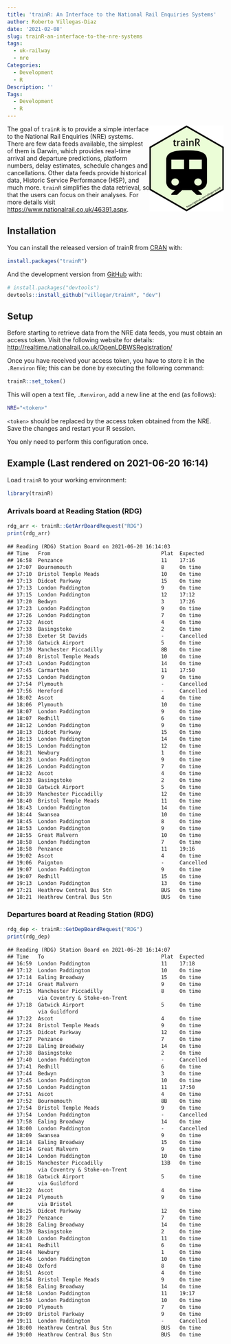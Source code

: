 ```yaml
---
title: 'trainR: An Interface to the National Rail Enquiries Systems'
author: Roberto Villegas-Diaz
date: '2021-02-08'
slug: trainR-an-interface-to-the-nre-systems
tags:
  - uk-railway
  - nre
Categories:
  - Development
  - R
Description: ''
Tags:
  - Development
  - R
---
```


<img src="https://raw.githubusercontent.com/villegar/trainR/main/inst/images/logo.png" alt="logo" align="right" height=200px/>

The goal of `trainR` is to provide a simple interface to the 
National Rail Enquiries (NRE) systems. There are few data feeds 
available, the simplest of them is Darwin, which provides real-time 
arrival and departure predictions, platform numbers, delay estimates, 
schedule changes and cancellations. Other data feeds provide historical 
data, Historic Service Performance (HSP), and much more. `trainR` 
simplifies the data retrieval, so that the users can focus on their 
analyses. For more details visit 
https://www.nationalrail.co.uk/46391.aspx.

## Installation

You can install the released version of trainR from [CRAN](https://CRAN.R-project.org) with:

``` r
install.packages("trainR")
```

And the development version from [GitHub](https://github.com/) with:

``` r
# install.packages("devtools")
devtools::install_github("villegar/trainR", "dev")
```

## Setup
Before starting to retrieve data from the NRE data feeds, you must obtain an access token. 
Visit the following website for details: http://realtime.nationalrail.co.uk/OpenLDBWSRegistration/

Once you have received your access token, you have to store it in the `.Renviron` file; this can be 
done by executing the following command:


```r
trainR::set_token()
```

This will open a text file, `.Renviron`, add a new line at the end (as follows):

```bash
NRE="<token>"
```

`<token>` should be replaced by the access token obtained from the NRE. Save the changes and restart 
your R session.

You only need to perform this configuration once.

## Example (Last rendered on 2021-06-20 16:14)

Load `trainR` to your working environment:

```r
library(trainR)
```

### Arrivals board at Reading Station (RDG)


```r
rdg_arr <- trainR::GetArrBoardRequest("RDG")
print(rdg_arr)
```

```
## Reading (RDG) Station Board on 2021-06-20 16:14:03
## Time   From                                    Plat  Expected
## 16:58  Penzance                                11    17:16
## 17:07  Bournemouth                             8     On time
## 17:10  Bristol Temple Meads                    10    On time
## 17:13  Didcot Parkway                          15    On time
## 17:13  London Paddington                       9     On time
## 17:15  London Paddington                       12    17:12
## 17:20  Bedwyn                                  3     17:26
## 17:23  London Paddington                       9     On time
## 17:26  London Paddington                       7     On time
## 17:32  Ascot                                   4     On time
## 17:33  Basingstoke                             2     On time
## 17:38  Exeter St Davids                        -     Cancelled
## 17:38  Gatwick Airport                         5     On time
## 17:39  Manchester Piccadilly                   8B    On time
## 17:40  Bristol Temple Meads                    10    On time
## 17:43  London Paddington                       14    On time
## 17:45  Carmarthen                              11    17:50
## 17:53  London Paddington                       9     On time
## 17:54  Plymouth                                -     Cancelled
## 17:56  Hereford                                -     Cancelled
## 18:02  Ascot                                   4     On time
## 18:06  Plymouth                                10    On time
## 18:07  London Paddington                       9     On time
## 18:07  Redhill                                 6     On time
## 18:12  London Paddington                       9     On time
## 18:13  Didcot Parkway                          15    On time
## 18:13  London Paddington                       14    On time
## 18:15  London Paddington                       12    On time
## 18:21  Newbury                                 1     On time
## 18:23  London Paddington                       9     On time
## 18:26  London Paddington                       7     On time
## 18:32  Ascot                                   4     On time
## 18:33  Basingstoke                             2     On time
## 18:38  Gatwick Airport                         5     On time
## 18:39  Manchester Piccadilly                   12    On time
## 18:40  Bristol Temple Meads                    11    On time
## 18:43  London Paddington                       14    On time
## 18:44  Swansea                                 10    On time
## 18:45  London Paddington                       8     On time
## 18:53  London Paddington                       9     On time
## 18:55  Great Malvern                           10    On time
## 18:58  London Paddington                       7     On time
## 18:58  Penzance                                11    19:16
## 19:02  Ascot                                   4     On time
## 19:06  Paignton                                -     Cancelled
## 19:07  London Paddington                       9     On time
## 19:07  Redhill                                 15    On time
## 19:13  London Paddington                       13    On time
## 17:21  Heathrow Central Bus Stn                BUS   On time
## 18:21  Heathrow Central Bus Stn                BUS   On time
```

### Departures board at Reading Station (RDG)


```r
rdg_dep <- trainR::GetDepBoardRequest("RDG")
print(rdg_dep)
```

```
## Reading (RDG) Station Board on 2021-06-20 16:14:07
## Time   To                                      Plat  Expected
## 16:59  London Paddington                       11    17:18
## 17:12  London Paddington                       10    On time
## 17:14  Ealing Broadway                         15    On time
## 17:14  Great Malvern                           9     On time
## 17:15  Manchester Piccadilly                   8     On time
##        via Coventry & Stoke-on-Trent           
## 17:18  Gatwick Airport                         5     On time
##        via Guildford                           
## 17:22  Ascot                                   4     On time
## 17:24  Bristol Temple Meads                    9     On time
## 17:25  Didcot Parkway                          12    On time
## 17:27  Penzance                                7     On time
## 17:28  Ealing Broadway                         14    On time
## 17:38  Basingstoke                             2     On time
## 17:40  London Paddington                       -     Cancelled
## 17:41  Redhill                                 6     On time
## 17:44  Bedwyn                                  3     On time
## 17:45  London Paddington                       10    On time
## 17:50  London Paddington                       11    17:50
## 17:51  Ascot                                   4     On time
## 17:52  Bournemouth                             8B    On time
## 17:54  Bristol Temple Meads                    9     On time
## 17:54  London Paddington                       -     Cancelled
## 17:58  Ealing Broadway                         14    On time
## 18:00  London Paddington                       -     Cancelled
## 18:09  Swansea                                 9     On time
## 18:14  Ealing Broadway                         15    On time
## 18:14  Great Malvern                           9     On time
## 18:14  London Paddington                       10    On time
## 18:15  Manchester Piccadilly                   13B   On time
##        via Coventry & Stoke-on-Trent           
## 18:18  Gatwick Airport                         5     On time
##        via Guildford                           
## 18:22  Ascot                                   4     On time
## 18:24  Plymouth                                9     On time
##        via Bristol                             
## 18:25  Didcot Parkway                          12    On time
## 18:27  Penzance                                7     On time
## 18:28  Ealing Broadway                         14    On time
## 18:39  Basingstoke                             2     On time
## 18:40  London Paddington                       11    On time
## 18:41  Redhill                                 6     On time
## 18:44  Newbury                                 1     On time
## 18:46  London Paddington                       10    On time
## 18:48  Oxford                                  8     On time
## 18:51  Ascot                                   4     On time
## 18:54  Bristol Temple Meads                    9     On time
## 18:58  Ealing Broadway                         14    On time
## 18:58  London Paddington                       11    19:17
## 18:59  London Paddington                       10    On time
## 19:00  Plymouth                                7     On time
## 19:09  Bristol Parkway                         9     On time
## 19:11  London Paddington                       -     Cancelled
## 18:00  Heathrow Central Bus Stn                BUS   On time
## 19:00  Heathrow Central Bus Stn                BUS   On time
```
